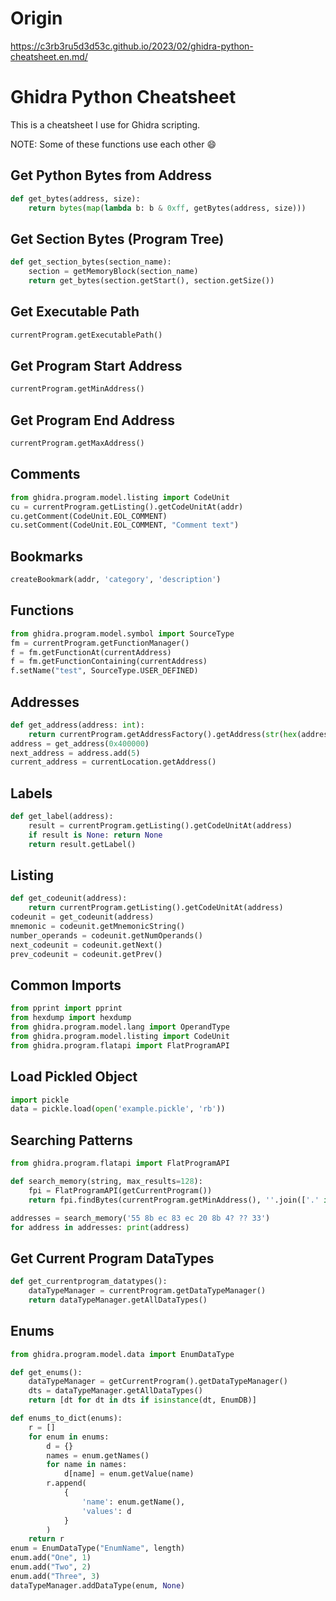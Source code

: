 # Origin

https://c3rb3ru5d3d53c.github.io/2023/02/ghidra-python-cheatsheet.en.md/

# Ghidra Python Cheatsheet

This is a cheatsheet I use for Ghidra scripting.

NOTE: Some of these functions use each other :smile:

## Get Python Bytes from Address

```python
def get_bytes(address, size):
	return bytes(map(lambda b: b & 0xff, getBytes(address, size)))
```

## Get Section Bytes (Program Tree)

```python
def get_section_bytes(section_name):
	section = getMemoryBlock(section_name)
	return get_bytes(section.getStart(), section.getSize())
```

## Get Executable Path

```python
currentProgram.getExecutablePath()
```

## Get Program Start Address

```python
currentProgram.getMinAddress()
```

## Get Program End Address

```python
currentProgram.getMaxAddress()
```

## Comments

```python
from ghidra.program.model.listing import CodeUnit
cu = currentProgram.getListing().getCodeUnitAt(addr)
cu.getComment(CodeUnit.EOL_COMMENT)
cu.setComment(CodeUnit.EOL_COMMENT, "Comment text")
```

## Bookmarks

```python
createBookmark(addr, 'category', 'description')
```

## Functions

```python
from ghidra.program.model.symbol import SourceType
fm = currentProgram.getFunctionManager()
f = fm.getFunctionAt(currentAddress)
f = fm.getFunctionContaining(currentAddress)
f.setName("test", SourceType.USER_DEFINED)
```

## Addresses

```python
def get_address(address: int):
	return currentProgram.getAddressFactory().getAddress(str(hex(address)))
address = get_address(0x400000)
next_address = address.add(5)
current_address = currentLocation.getAddress()
```

## Labels

```python
def get_label(address):
	result = currentProgram.getListing().getCodeUnitAt(address)
	if result is None: return None
	return result.getLabel()
```

## Listing

```python
def get_codeunit(address):
	return currentProgram.getListing().getCodeUnitAt(address)
codeunit = get_codeunit(address)
mnemonic = codeunit.getMnemonicString()
number_operands = codeunit.getNumOperands()
next_codeunit = codeunit.getNext()
prev_codeunit = codeunit.getPrev()
```



## Common Imports

```python
from pprint import pprint
from hexdump import hexdump
from ghidra.program.model.lang import OperandType
from ghidra.program.model.listing import CodeUnit
from ghidra.program.flatapi import FlatProgramAPI
```


## Load Pickled Object

```python
import pickle
data = pickle.load(open('example.pickle', 'rb'))
```


## Searching Patterns

```python
from ghidra.program.flatapi import FlatProgramAPI

def search_memory(string, max_results=128):
	fpi = FlatProgramAPI(getCurrentProgram())
	return fpi.findBytes(currentProgram.getMinAddress(), ''.join(['.' if '?' in x else f'\\x{x}' for x in string.split()]), max_results)

addresses = search_memory('55 8b ec 83 ec 20 8b 4? ?? 33')
for address in addresses: print(address)
```

## Get Current Program DataTypes

```python
def get_currentprogram_datatypes():
    dataTypeManager = currentProgram.getDataTypeManager()
    return dataTypeManager.getAllDataTypes()
```

## Enums

```python
from ghidra.program.model.data import EnumDataType

def get_enums():
    dataTypeManager = getCurrentProgram().getDataTypeManager()
    dts = dataTypeManager.getAllDataTypes()
    return [dt for dt in dts if isinstance(dt, EnumDB)]

def enums_to_dict(enums):
    r = []
    for enum in enums:
        d = {}
        names = enum.getNames()
        for name in names:
            d[name] = enum.getValue(name)
        r.append(
            {
                'name': enum.getName(),
                'values': d
            }
        )
    return r
enum = EnumDataType("EnumName", length)
enum.add("One", 1)
enum.add("Two", 2)
enum.add("Three", 3)
dataTypeManager.addDataType(enum, None)
```

